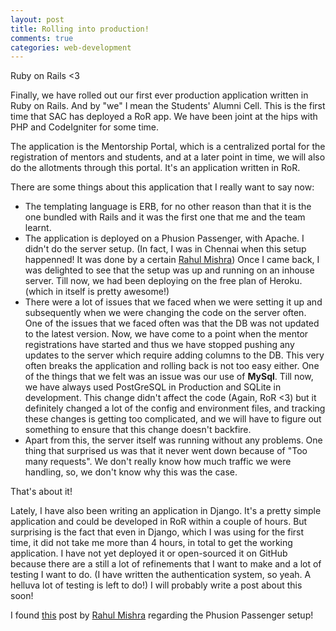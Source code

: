 ```yaml
---
layout: post
title: Rolling into production!
comments: true
categories: web-development
---
```


Ruby on Rails <3

Finally, we have rolled out our first ever production application written in Ruby on Rails. And by "we" I mean the Students' Alumni Cell. This is the first time that SAC has deployed a RoR app. We have been joint at the hips with PHP and CodeIgniter for some time.

The application is the Mentorship Portal, which is a centralized portal for the registration of mentors and students, and at a later point in time, we will also do the allotments through this portal. It's an application written in RoR.

There are some things about this application that I really want to say now:

- The templating language is ERB, for no other reason than that it is the one bundled with Rails and it was the first one that me and the team learnt.
- The application is deployed on a Phusion Passenger, with Apache. I didn't do the server setup. (In fact, I was in Chennai when this setup happenned! It was done by a certain [Rahul Mishra](http://github.com/light94)) Once I came back, I was delighted to see that the setup was up and running on an inhouse server. Till now, we had been deploying on the free plan of Heroku. (which in itself is pretty awesome!)
- There were a lot of issues that we faced when we were setting it up and subsequently when we were changing the code on the server often. One of the issues that we faced often was that the DB was not updated to the latest version. Now, we have come to a point when the mentor registrations have started and thus we have stopped pushing any updates to the server which require adding columns to the DB. This very often breaks the application and rolling back is not too easy either. One of the things that we felt was an issue was our use of **MySql**. Till now, we have always used PostGreSQL in Production and SQLite in development. This change didn't affect the code (Again, RoR <3) but it definitely changed a lot of the config and environment files, and tracking these changes is getting too complicated, and we will have to figure out something to ensure that this change doesn't backfire.
- Apart from this, the server itself was running without any problems. One thing that surprised us was that it never went down because of "Too many requests". We don't really know how much traffic we were handling, so, we don't know why this was the case.

That's about it!

Lately, I have also been writing an application in Django. It's a pretty simple application and could be developed in RoR within a couple of hours. But surprising is the fact that even in Django, which I was using for the first time, it did not take me more than 4 hours, in total to get the working application. I have not yet deployed it or open-sourced it on GitHub because there are a still a lot of refinements that I want to make and a lot of testing I want to do. (I have written the authentication system, so yeah. A helluva lot of testing is left to do!) I will probably write a post about this soon!

I found [this](http://light94.github.io/2015/02/28/Setting-up-Phusion-Passenger-with-Apache-for-Running-Rails-App/) post by [Rahul Mishra](http://github.com/light94) regarding the Phusion Passenger setup!

